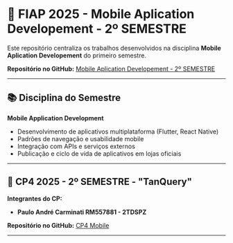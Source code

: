 # 🚀 FIAP 2025 - Mobile Aplication Developement - 2º SEMESTRE
Este repositório centraliza os trabalhos desenvolvidos na disciplina **Mobile Aplication Developement** do primeiro semestre.

**Repositório no GitHub:** [Mobile Aplication Developement - 2º SEMESTRE](https://github.com/carmipa/mobile_aplication_development_CP_2SEM)

---

## 📚 Disciplina do Semestre

**Mobile Application Development**  
   - Desenvolvimento de aplicativos multiplataforma (Flutter, React Native)  
   - Padrões de navegação e usabilidade mobile  
   - Integração com APIs e serviços externos  
   - Publicação e ciclo de vida de aplicativos em lojas oficiais
     
---

## 🎯 CP4 2025 - 2º SEMESTRE - "TanQuery"

**Integrantes do CP:**  
   - **Paulo André Carminati RM557881 - 2TDSPZ**  

**Repositório no GitHub:** [CP4 Mobile](https://github.com/carmipa/mobile_aplication_development_CP_2SEM/tree/main/cp4-TanQuery)

--- 
